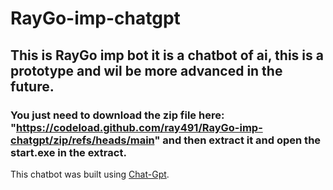 # RayGo-imp-chatgpt

## This is RayGo imp bot it is a chatbot of ai, this is a prototype and wil be more advanced in the future.
### You just need to download the zip file here: "https://codeload.github.com/ray491/RayGo-imp-chatgpt/zip/refs/heads/main" and then extract it and open the start.exe in the extract.
This chatbot was built using [Chat-Gpt](https://chat.openai.com).


